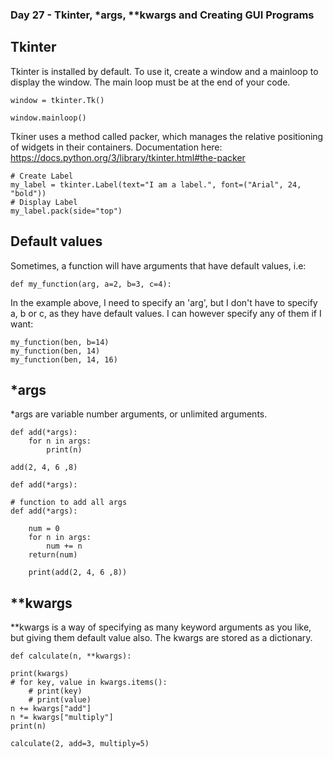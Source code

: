 ### Day 27 - Tkinter, *args, **kwargs and Creating GUI Programs

## Tkinter
Tkinter is installed by default.
To use it, create a window and a mainloop to display the window. The main loop must be at the end of your code.

    window = tkinter.Tk()

    window.mainloop()

Tkiner uses a method called packer, which manages the relative positioning of widgets in their containers.
Documentation here: https://docs.python.org/3/library/tkinter.html#the-packer

    # Create Label
    my_label = tkinter.Label(text="I am a label.", font=("Arial", 24, "bold"))
    # Display Label
    my_label.pack(side="top")

## Default values
Sometimes, a function will have arguments that have default values, i.e:
    
    def my_function(arg, a=2, b=3, c=4):

In the example above, I need to specify an 'arg', but I don't have to specify a, b or c, as they have default values. I can however specify any of them if I want:

    my_function(ben, b=14)
    my_function(ben, 14)
    my_function(ben, 14, 16)


## *args
*args are variable number arguments, or unlimited arguments.

    def add(*args):
        for n in args:
            print(n)
    
    add(2, 4, 6 ,8)

    def add(*args):

    # function to add all args
    def add(*args):

        num = 0
        for n in args:
            num += n
        return(num)

        print(add(2, 4, 6 ,8))

## **kwargs
**kwargs is a way of specifying as many keyword arguments as you like, but giving them default value also.
The kwargs are stored as a dictionary.

    def calculate(n, **kwargs):

    print(kwargs)
    # for key, value in kwargs.items():
        # print(key)
        # print(value)
    n += kwargs["add"]
    n *= kwargs["multiply"]
    print(n)

    calculate(2, add=3, multiply=5)